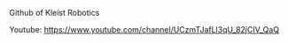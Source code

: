 Github of Kleist Robotics

Youtube: https://www.youtube.com/channel/UCzmTJafLl3qU_82jCIV_QaQ

<!---
TurtleGameDev/TurtleGameDev is a ✨ special ✨ repository because its `README.md` (this file) appears on your GitHub profile.
You can click the Preview link to take a look at your changes.
--->
